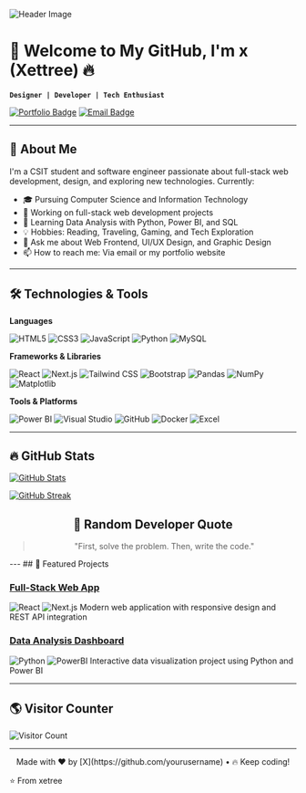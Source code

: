 
![Header Image](https://github.com/user-attachments/assets/f80e8718-7ba9-488f-aff7-f365876506df)

# 👋 Welcome to My GitHub, I'm **x** (Xettree) 🔥

**`Designer | Developer | Tech Enthusiast`**

[![Portfolio Badge](https://img.shields.io/badge/Portfolio-Website-blue?style=flat&logo=google-chrome)](https://your-portfolio-url.com)
[![Email Badge](https://img.shields.io/badge/Email-Contact-red?style=flat&logo=gmail)](mailto:youremail@domain.com)

---

## 🚀 About Me

I'm a CSIT student and software engineer passionate about full-stack web development, design, and exploring new technologies. Currently:
- 🎓 Pursuing Computer Science and Information Technology
- 🔭 Working on full-stack web development projects
- 🌱 Learning Data Analysis with Python, Power BI, and SQL
- 💡 Hobbies: Reading, Traveling, Gaming, and Tech Exploration
- 💬 Ask me about Web Frontend, UI/UX Design, and Graphic Design
- 📫 How to reach me: Via email or my portfolio website

---

## 🛠️ Technologies & Tools

**Languages**

![HTML5](https://img.shields.io/badge/HTML5-E34F26?style=for-the-badge&logo=html5&logoColor=white)
![CSS3](https://img.shields.io/badge/CSS3-1572B6?style=for-the-badge&logo=css3&logoColor=white)
![JavaScript](https://img.shields.io/badge/JavaScript-F7DF1E?style=for-the-badge&logo=javascript&logoColor=black)
![Python](https://img.shields.io/badge/Python-3776AB?style=for-the-badge&logo=python&logoColor=white)
![MySQL](https://img.shields.io/badge/MySQL-4479A1?style=for-the-badge&logo=mysql&logoColor=white)

**Frameworks & Libraries**

![React](https://img.shields.io/badge/React-20232A?style=for-the-badge&logo=react&logoColor=61DAFB)
![Next.js](https://img.shields.io/badge/Next.js-000000?style=for-the-badge&logo=nextdotjs&logoColor=white)
![Tailwind CSS](https://img.shields.io/badge/Tailwind_CSS-06B6D4?style=for-the-badge&logo=tailwind-css&logoColor=white)
![Bootstrap](https://img.shields.io/badge/Bootstrap-7952B3?style=for-the-badge&logo=bootstrap&logoColor=white)
![Pandas](https://img.shields.io/badge/Pandas-150458?style=for-the-badge&logo=pandas&logoColor=white)
![NumPy](https://img.shields.io/badge/NumPy-013243?style=for-the-badge&logo=numpy&logoColor=white)
![Matplotlib](https://img.shields.io/badge/Matplotlib-11557C?style=for-the-badge&logo=python&logoColor=white)

**Tools & Platforms**

![Power BI](https://img.shields.io/badge/Power_BI-F2C811?style=for-the-badge&logo=powerbi&logoColor=black)
![Visual Studio](https://img.shields.io/badge/-Visual%20Studio-5C2D91?logo=visualstudio&logoColor=white)
![GitHub](https://img.shields.io/badge/GitHub-181717?style=for-the-badge&logo=github&logoColor=white)
![Docker](https://img.shields.io/badge/Docker-2496ED?style=for-the-badge&logo=docker&logoColor=white)
![Excel](https://img.shields.io/badge/Excel-217346?style=for-the-badge&logo=microsoftexcel&logoColor=white)

---

## 🔥 GitHub Stats

[![GitHub Stats](https://github-readme-stats.vercel.app/api?username=yourusername&show_icons=true&theme=radical)](https://github.com/yourusername)

[![GitHub Streak](https://streak-stats.demolab.com?user=yourusername&theme=radical)](https://git.io/streak-stats)


<div align="center">
  
## 💬 Random Developer Quote  
> "First, solve the problem. Then, write the code."  
 

</div>
---
## 🏻 Featured Projects

### [Full-Stack Web App](https://github.com/yourusername/project1)
![React](https://img.shields.io/badge/-React-61DAFB?logo=react&logoColor=white)
![Next.js](https://img.shields.io/badge/-Next.js-000000?logo=next.js&logoColor=white)
Modern web application with responsive design and REST API integration

### [Data Analysis Dashboard](https://github.com/yourusername/project2)
![Python](https://img.shields.io/badge/-Python-3776AB?logo=python&logoColor=white)
![PowerBI](https://img.shields.io/badge/-Power_BI-F2C811?logo=powerbi&logoColor=black)
Interactive data visualization project using Python and Power BI

---

## 🌎 Visitor Counter

![Visitor Count](https://profile-counter.glitch.me/yourusername/count.svg)

---
<p align="center">
  Made with ❤️ by [X](https://github.com/yourusername) • 🔥 Keep coding!
</p>

⭐️ From xetree
